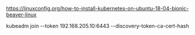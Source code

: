 https://linuxconfig.org/how-to-install-kubernetes-on-ubuntu-18-04-bionic-beaver-linux


kubeadm join --token <here> 192.168.205.10:6443 --discovery-token-ca-cert-hash